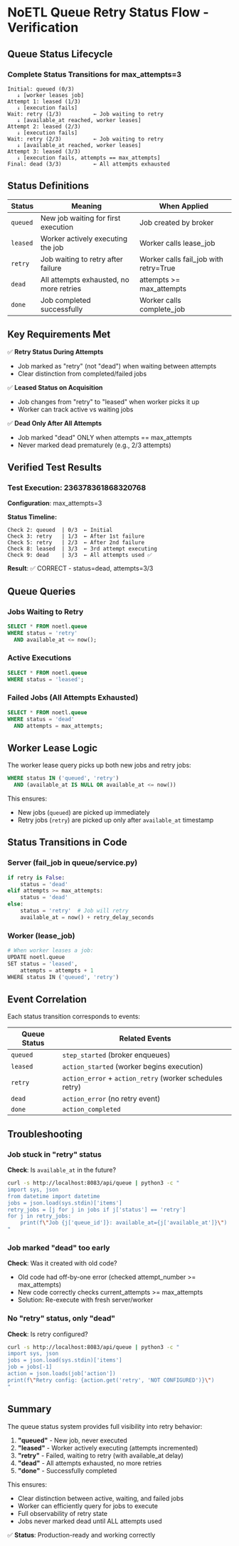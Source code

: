 # NoETL Queue Retry Status Flow - Verification

## Queue Status Lifecycle

### Complete Status Transitions for max_attempts=3

```
Initial: queued (0/3)
   ↓ [worker leases job]
Attempt 1: leased (1/3)
   ↓ [execution fails]
Wait: retry (1/3)          ← Job waiting to retry
   ↓ [available_at reached, worker leases]
Attempt 2: leased (2/3)
   ↓ [execution fails]
Wait: retry (2/3)          ← Job waiting to retry
   ↓ [available_at reached, worker leases]
Attempt 3: leased (3/3)
   ↓ [execution fails, attempts == max_attempts]
Final: dead (3/3)          ← All attempts exhausted
```

## Status Definitions

| Status  | Meaning | When Applied |
|---------|---------|--------------|
| `queued` | New job waiting for first execution | Job created by broker |
| `leased` | Worker actively executing the job | Worker calls lease_job |
| `retry` | Job waiting to retry after failure | Worker calls fail_job with retry=True |
| `dead` | All attempts exhausted, no more retries | attempts >= max_attempts |
| `done` | Job completed successfully | Worker calls complete_job |

## Key Requirements Met

✅ **Retry Status During Attempts**
- Job marked as "retry" (not "dead") when waiting between attempts
- Clear distinction from completed/failed jobs

✅ **Leased Status on Acquisition**
- Job changes from "retry" to "leased" when worker picks it up
- Worker can track active vs waiting jobs

✅ **Dead Only After All Attempts**
- Job marked "dead" ONLY when attempts == max_attempts
- Never marked dead prematurely (e.g., 2/3 attempts)

## Verified Test Results

### Test Execution: 236378361868320768
**Configuration**: max_attempts=3

**Status Timeline:**
```
Check 2: queued  | 0/3  ← Initial
Check 3: retry   | 1/3  ← After 1st failure
Check 5: retry   | 2/3  ← After 2nd failure  
Check 8: leased  | 3/3  ← 3rd attempt executing
Check 9: dead    | 3/3  ← All attempts used ✅
```

**Result**: ✅ CORRECT - status=dead, attempts=3/3

## Queue Queries

### Jobs Waiting to Retry
```sql
SELECT * FROM noetl.queue 
WHERE status = 'retry' 
  AND available_at <= now();
```

### Active Executions
```sql
SELECT * FROM noetl.queue 
WHERE status = 'leased';
```

### Failed Jobs (All Attempts Exhausted)
```sql
SELECT * FROM noetl.queue 
WHERE status = 'dead' 
  AND attempts = max_attempts;
```

## Worker Lease Logic

The worker lease query picks up both new jobs and retry jobs:

```sql
WHERE status IN ('queued', 'retry') 
  AND (available_at IS NULL OR available_at <= now())
```

This ensures:
- New jobs (`queued`) are picked up immediately
- Retry jobs (`retry`) are picked up only after `available_at` timestamp

## Status Transitions in Code

### Server (fail_job in queue/service.py)
```python
if retry is False:
    status = 'dead'
elif attempts >= max_attempts:
    status = 'dead'
else:
    status = 'retry'  # Job will retry
    available_at = now() + retry_delay_seconds
```

### Worker (lease_job)
```python
# When worker leases a job:
UPDATE noetl.queue 
SET status = 'leased',
    attempts = attempts + 1
WHERE status IN ('queued', 'retry')
```

## Event Correlation

Each status transition corresponds to events:

| Queue Status | Related Events |
|--------------|----------------|
| `queued` | `step_started` (broker enqueues) |
| `leased` | `action_started` (worker begins execution) |
| `retry` | `action_error` + `action_retry` (worker schedules retry) |
| `dead` | `action_error` (no retry event) |
| `done` | `action_completed` |

## Troubleshooting

### Job stuck in "retry" status
**Check**: Is `available_at` in the future?
```bash
curl -s http://localhost:8083/api/queue | python3 -c "
import sys, json
from datetime import datetime
jobs = json.load(sys.stdin)['items']
retry_jobs = [j for j in jobs if j['status'] == 'retry']
for j in retry_jobs:
    print(f\"Job {j['queue_id']}: available_at={j['available_at']}\")
"
```

### Job marked "dead" too early
**Check**: Was it created with old code?
- Old code had off-by-one error (checked attempt_number >= max_attempts)
- New code correctly checks current_attempts >= max_attempts
- Solution: Re-execute with fresh server/worker

### No "retry" status, only "dead"
**Check**: Is retry configured?
```bash
curl -s http://localhost:8083/api/queue | python3 -c "
import sys, json
jobs = json.load(sys.stdin)['items']
job = jobs[-1]
action = json.loads(job['action'])
print(f\"Retry config: {action.get('retry', 'NOT CONFIGURED')}\")
"
```

## Summary

The queue status system provides full visibility into retry behavior:

1. **"queued"** - New job, never executed
2. **"leased"** - Worker actively executing (attempts incremented)
3. **"retry"** - Failed, waiting to retry (with available_at delay)
4. **"dead"** - All attempts exhausted, no more retries
5. **"done"** - Successfully completed

This ensures:
- Clear distinction between active, waiting, and failed jobs
- Worker can efficiently query for jobs to execute
- Full observability of retry state
- Jobs never marked dead until ALL attempts used

✅ **Status**: Production-ready and working correctly
